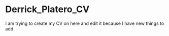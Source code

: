 # Derrick_Platero_CV
I am trying to create my CV on here and edit it because I have new things to add. 
